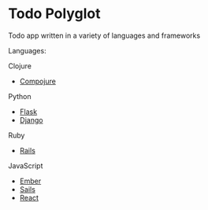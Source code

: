 # Todo Polyglot

Todo app written in a variety of languages and frameworks

Languages:

Clojure
- [Compojure](https://github.com/weavejester/compojure)

Python
- [Flask](http://flask.pocoo.org/)
- [Django](https://www.djangoproject.com/)

Ruby
- [Rails](http://rubyonrails.org/)

JavaScript
- [Ember](http://emberjs.com/)
- [Sails](http://sailsjs.org/#!/)
- [React](https://facebook.github.io/react/)
